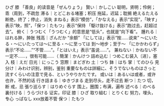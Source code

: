 
ひざ  膝
「善良」的读音是「ぜんりょう」
賢い｜かしこい 聪明，贤明；伶俐；乖（周到，不疏忽
滞る｜とどこおる堵塞；积压 拖延，迟延；耽搁
絶えるたえる 断绝，终了；停止，消失
まねる」表示“模仿”，「かなえる」表示“实现”，「映す」表示“映，照”，「保つ｜たもつ」表示“保持
「駆け抜ける」表示“跑过去，赶超过去”。
俯く｜うつむく「うつむく」的意思是“低头”，也就是“向下看”。
腫れる｜はれる肿，肿胀
残高｜ざんだか  “余额”
「にしては」表示“按……说来”
～にいたる・～にいたっては〜に至る・〜に至っては 到～地步；至于～
「にかかわらず」表示“不论……”“不管……”。「とはいえ」表示“虽说……”。
兼ねない｜かねない不一定不……，很有可能……（
簡潔｜かんけつ
詰め込む｜つめこむ装入〔进〕，塞入
枝｜えだ
日光｜にっこう
窓際｜まどぎわ
土｜つち
鉢｜はち
掌｜てのひら
見分け｜みわけ识别，辨别，鉴别
重要なものは詳細に、そうでないものはさっと流すくらいの注意で見る、というやりかたです。
或いは｜あるいは或者，或许也许，不然的话
行き詰まる｜ゆきづまる 走到尽头，走不过去
断つ｜たつ 切，断 戒，忌
張り巡らす｜はりめぐらす 围上，圈围；布满，遍布
述べる｜のべる
裏付ける｜うらづける 证实，印证
膝｜ひざ
取り組む｜とりくむ 努力，埋头，专心
っぱなし  xxx放着不管
保つ｜たもつ 